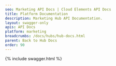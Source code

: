 ```yaml
---
seo: Marketing API Docs | Cloud Elements API Docs
title: Platform Documentation
description: Marketing Hub API Documentation.
layout: swagger-only
apis: API Docs
platform: marketing
breadcrumbs: /docs/hubs/hub-docs.html
parent: Back to Hub Docs
order: 90
---
```


{% include swagger.html %}
